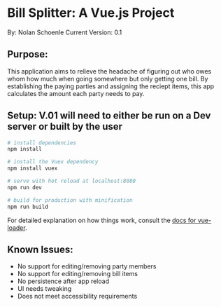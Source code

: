 # Bill Splitter: A Vue.js Project
By: Nolan Schoenle
Current Version: 0.1

## Purpose:
This application aims to relieve the headache of figuring out who owes whom how much when going somewhere but 
only getting one bill. By establishing the paying parties and assigning the reciept items, this app calculates
the amount each party needs to pay.

## Setup: V.01 will need to either be run on a Dev server or built by the user

``` bash
# install dependencies
npm install

# install the Vuex dependency 
npm install vuex

# serve with hot reload at localhost:8080
npm run dev

# build for production with minification
npm run build
```

For detailed explanation on how things work, consult the [docs for vue-loader](http://vuejs.github.io/vue-loader).

## Known Issues:
* No support for editing/removing party members
* No support for editing/removing bill items
* No persistence after app reload
* UI needs tweaking
* Does not meet accessibility requirements
